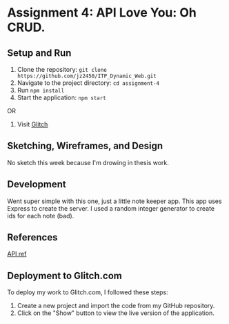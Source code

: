 # Assignment 4: API Love You: Oh CRUD.

## Setup and Run

1. Clone the repository: `git clone https://github.com/jz2450/ITP_Dynamic_Web.git`
2. Navigate to the project directory: `cd assignment-4`
3. Run `npm install`
3. Start the application: `npm start`

OR

1. Visit [Glitch](https://nonchalant-diamond-suggestion.glitch.me/)

## Sketching, Wireframes, and Design

No sketch this week because I'm drowing in thesis work.

## Development

Went super simple with this one, just a little note keeper app. This app uses Express to create the server. I used a random integer generator to create ids for each note (bad).

## References
[API ref](/assignment-4/api.md)

## Deployment to Glitch.com

To deploy my work to Glitch.com, I followed these steps:

1. Create a new project and import the code from my GitHub repository.
2. Click on the "Show" button to view the live version of the application.
